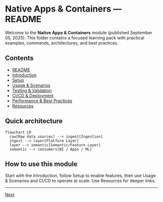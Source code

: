 # Native Apps & Containers — README

Welcome to the **Native Apps & Containers** module (published September 05, 2025). This folder contains a focused learning pack with practical examples, commands, architectures, and best practices.

## Contents

- [README](./1-README.md)
- [Introduction](./2-intro.md)
- [Setup](./3-setup.md)
- [Usage & Scenarios](./4-usage-and-scenarios.md)
- [Testing & Validation](./5-testing-and-validation.md)
- [CI/CD & Deployment](./6-ci-cd-and-deployment.md)
- [Performance & Best Practices](./7-performance-and-best-practices.md)
- [Resources](./8-resources.md)

## Quick architecture

```mermaid
flowchart LR
  raw[Raw data sources] --> ingest[Ingestion]
  ingest --> layer[Platform Layer]
  layer --> semantic[Semantic/Feature Layer]
  semantic --> consumers[BI / Apps / ML]
```

## How to use this module

Start with the Introduction, follow Setup to enable features, then use Usage & Scenarios and CI/CD to operate at scale. Use Resources for deeper links.


---

[Next](./2-intro.md)
